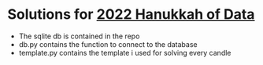 # Solutions for [2022 Hanukkah of Data](https://hanukkah.bluebird.sh/)
- The sqlite db is contained in the repo
- db.py contains the function to connect to the database
- template.py contains the template i used for solving every candle
